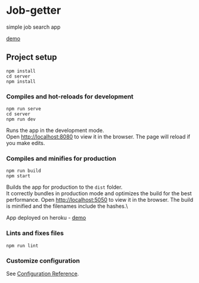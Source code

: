 # Job-getter

simple job search app

[demo](https://job-getter.herokuapp.com/)


## Project setup
```
npm install
cd server
npm install
```

### Compiles and hot-reloads for development
```
npm run serve
cd server
npm run dev
```
Runs the app in the development mode.\
Open [http://localhost:8080](http://localhost:8080) to view it in the browser.
The page will reload if you make edits.

### Compiles and minifies for production
```
npm run build
npm start
```
Builds the app for production to the `dist` folder.\
It correctly bundles in production mode and optimizes the build for the best performance.
Open [http://localhost:5050](http://localhost:5050) to view it in the browser.
The build is minified and the filenames include the hashes.\


App deployed on heroku - [demo](https://job-getter.herokuapp.com/)


### Lints and fixes files
```
npm run lint
```

### Customize configuration
See [Configuration Reference](https://cli.vuejs.org/config/).
